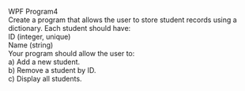 WPF Program4
</br>
Create a program that allows the user to store student records using a dictionary. Each student should have:</br>
ID (integer, unique)</br>
Name (string)</br>
Your program should allow the user to:</br>
a) Add a new student.</br>
b) Remove a student by ID.</br>
c) Display all students.</br>
